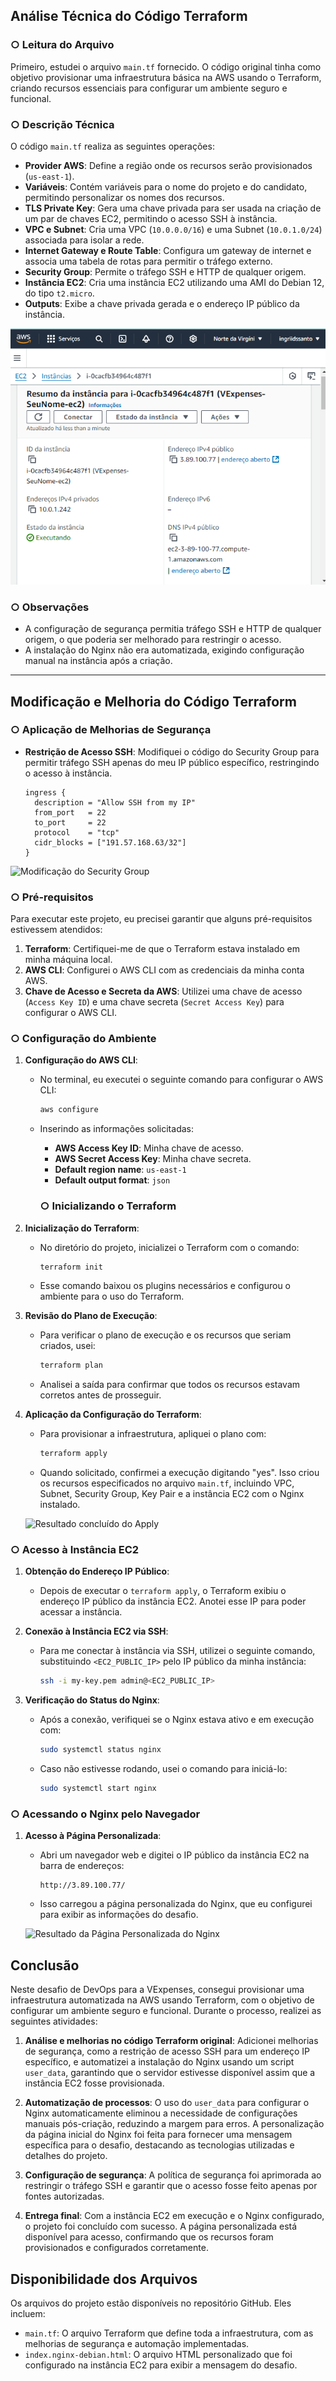 ## Análise Técnica do Código Terraform

### ○ Leitura do Arquivo
Primeiro, estudei o arquivo `main.tf` fornecido. O código original tinha como objetivo provisionar uma infraestrutura básica na AWS usando o Terraform, criando recursos essenciais para configurar um ambiente seguro e funcional.

### ○ Descrição Técnica
O código `main.tf` realiza as seguintes operações:

- **Provider AWS**: Define a região onde os recursos serão provisionados (`us-east-1`).
- **Variáveis**: Contém variáveis para o nome do projeto e do candidato, permitindo personalizar os nomes dos recursos.
- **TLS Private Key**: Gera uma chave privada para ser usada na criação de um par de chaves EC2, permitindo o acesso SSH à instância.
- **VPC e Subnet**: Cria uma VPC (`10.0.0.0/16`) e uma Subnet (`10.0.1.0/24`) associada para isolar a rede.
- **Internet Gateway e Route Table**: Configura um gateway de internet e associa uma tabela de rotas para permitir o tráfego externo.
- **Security Group**: Permite o tráfego SSH e HTTP de qualquer origem.
- **Instância EC2**: Cria uma instância EC2 utilizando uma AMI do Debian 12, do tipo `t2.micro`.
- **Outputs**: Exibe a chave privada gerada e o endereço IP público da instância.

![Resumo da Instância EC2](imagens/ec2-instance-summary.png)


### ○ Observações
- A configuração de segurança permitia tráfego SSH e HTTP de qualquer origem, o que poderia ser melhorado para restringir o acesso.
- A instalação do Nginx não era automatizada, exigindo configuração manual na instância após a criação.

---

## Modificação e Melhoria do Código Terraform

### ○ Aplicação de Melhorias de Segurança
- **Restrição de Acesso SSH**: Modifiquei o código do Security Group para permitir tráfego SSH apenas do meu IP público específico, restringindo o acesso à instância.
  ```hcl
  ingress {
    description = "Allow SSH from my IP"
    from_port   = 22
    to_port     = 22
    protocol    = "tcp"
    cidr_blocks = ["191.57.168.63/32"]
  }

![Modificação do Security Group](imagens/security-group-settings.png)


### ○ Pré-requisitos
Para executar este projeto, eu precisei garantir que alguns pré-requisitos estivessem atendidos:
1. **Terraform**: Certifiquei-me de que o Terraform estava instalado em minha máquina local.
2. **AWS CLI**: Configurei o AWS CLI com as credenciais da minha conta AWS.
3. **Chave de Acesso e Secreta da AWS**: Utilizei uma chave de acesso (`Access Key ID`) e uma chave secreta (`Secret Access Key`) para configurar o AWS CLI.

### ○ Configuração do Ambiente

1. **Configuração do AWS CLI**:
   - No terminal, eu executei o seguinte comando para configurar o AWS CLI:
     ```bash
     aws configure
     ```
   - Inserindo as informações solicitadas:
     - **AWS Access Key ID**: Minha chave de acesso.
     - **AWS Secret Access Key**: Minha chave secreta.
     - **Default region name**: `us-east-1`
     - **Default output format**: `json`

     ### ○ Inicializando o Terraform

1. **Inicialização do Terraform**:
   - No diretório do projeto, inicializei o Terraform com o comando:
     ```bash
     terraform init
     ```
   - Esse comando baixou os plugins necessários e configurou o ambiente para o uso do Terraform.

2. **Revisão do Plano de Execução**:
   - Para verificar o plano de execução e os recursos que seriam criados, usei:
     ```bash
     terraform plan
     ```
   - Analisei a saída para confirmar que todos os recursos estavam corretos antes de prosseguir.

3. **Aplicação da Configuração do Terraform**:
   - Para provisionar a infraestrutura, apliquei o plano com:
     ```bash
     terraform apply
     ```
   - Quando solicitado, confirmei a execução digitando "yes". Isso criou os recursos especificados no arquivo `main.tf`, incluindo VPC, Subnet, Security Group, Key Pair e a instância EC2 com o Nginx instalado.

   ![Resultado concluído do Apply](imagens/terraform-apply-output.png)

### ○ Acesso à Instância EC2

1. **Obtenção do Endereço IP Público**:
   - Depois de executar o `terraform apply`, o Terraform exibiu o endereço IP público da instância EC2. Anotei esse IP para poder acessar a instância.

2. **Conexão à Instância EC2 via SSH**:
   - Para me conectar à instância via SSH, utilizei o seguinte comando, substituindo `<EC2_PUBLIC_IP>` pelo IP público da minha instância:
     ```bash
     ssh -i my-key.pem admin@<EC2_PUBLIC_IP>
     ```

3. **Verificação do Status do Nginx**:
   - Após a conexão, verifiquei se o Nginx estava ativo e em execução com:
     ```bash
     sudo systemctl status nginx
     ```
   - Caso não estivesse rodando, usei o comando para iniciá-lo:
     ```bash
     sudo systemctl start nginx
     ```

### ○ Acessando o Nginx pelo Navegador

1. **Acesso à Página Personalizada**:
   - Abri um navegador web e digitei o IP público da instância EC2 na barra de endereços:
     ```
     http://3.89.100.77/
     ```
   - Isso carregou a página personalizada do Nginx, que eu configurei para exibir as informações do desafio.

   ![Resultado da Página Personalizada do Nginx](imagens/nginx-welcome.png)

## Conclusão

Neste desafio de DevOps para a VExpenses, consegui provisionar uma infraestrutura automatizada na AWS usando Terraform, com o objetivo de configurar um ambiente seguro e funcional. Durante o processo, realizei as seguintes atividades:

1. **Análise e melhorias no código Terraform original**: Adicionei melhorias de segurança, como a restrição de acesso SSH para um endereço IP específico, e automatizei a instalação do Nginx usando um script `user_data`, garantindo que o servidor estivesse disponível assim que a instância EC2 fosse provisionada.

2. **Automatização de processos**: O uso do `user_data` para configurar o Nginx automaticamente eliminou a necessidade de configurações manuais pós-criação, reduzindo a margem para erros. A personalização da página inicial do Nginx foi feita para fornecer uma mensagem específica para o desafio, destacando as tecnologias utilizadas e detalhes do projeto.

3. **Configuração de segurança**: A política de segurança foi aprimorada ao restringir o tráfego SSH e garantir que o acesso fosse feito apenas por fontes autorizadas.

4. **Entrega final**: Com a instância EC2 em execução e o Nginx configurado, o projeto foi concluído com sucesso. A página personalizada está disponível para acesso, confirmando que os recursos foram provisionados e configurados corretamente.

## Disponibilidade dos Arquivos

Os arquivos do projeto estão disponíveis no repositório GitHub. Eles incluem:

- `main.tf`: O arquivo Terraform que define toda a infraestrutura, com as melhorias de segurança e automação implementadas.
- `index.nginx-debian.html`: O arquivo HTML personalizado que foi configurado na instância EC2 para exibir a mensagem do desafio.
